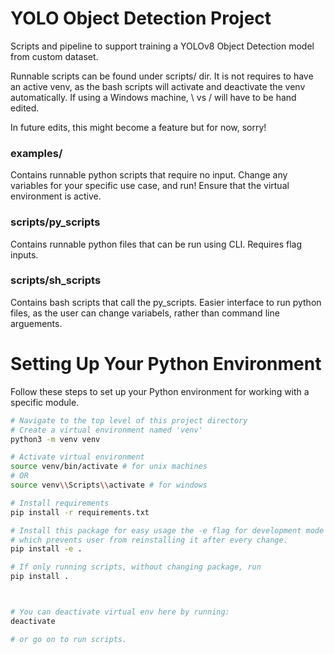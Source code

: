 # YOLO Object Detection Project
Scripts and pipeline to support training a YOLOv8 Object Detection model from custom dataset. 

Runnable scripts can be found under scripts/ dir. It is not requires to have an active venv, as the bash scripts will activate and deactivate the venv automatically. If using a Windows machine, \ vs / will have to be hand edited.

In future edits, this might become a feature but for now, sorry!

### examples/
Contains runnable python scripts that require no input. Change any variables for your specific use case, and run! Ensure that the virtual environment is active.

### scripts/py_scripts
Contains runnable python files that can be run using CLI. Requires flag inputs.

### scripts/sh_scripts
Contains bash scripts that call the py_scripts. Easier interface to run python files, as the user can change variabels, rather than command line arguements.

# Setting Up Your Python Environment

Follow these steps to set up your Python environment for working with a specific module.


```bash
# Navigate to the top level of this project directory
# Create a virtual environment named 'venv'
python3 -m venv venv

# Activate virtual environment
source venv/bin/activate # for unix machines
# OR
source venv\\Scripts\\activate # for windows

# Install requirements
pip install -r requirements.txt

# Install this package for easy usage the -e flag for development mode of the python package,
# which prevents user from reinstalling it after every change.
pip install -e .

# If only running scripts, without changing package, run
pip install .



# You can deactivate virtual env here by running:
deactivate

# or go on to run scripts.

```


